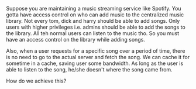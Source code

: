 Suppose you are maintaining a music streaming service like Spotify. You gotta have access control on who can add music to the centralized music library. Not every tom, dick and harry should be able to add songs. Only users with higher privileges i.e. admins should be able to add the songs to the library. All teh normal users can listen to the music tho. So you must have an access control on the library while adding songs.

Also, when a user requests for a specific song over a period of time, there is no need to go to the actual server and fetch the song. We can cache it for sometime in a cache, saving user some bandwidth. As long as the user is able to listen to the song, he/she doesn't where the song came from.

How do we achieve this?